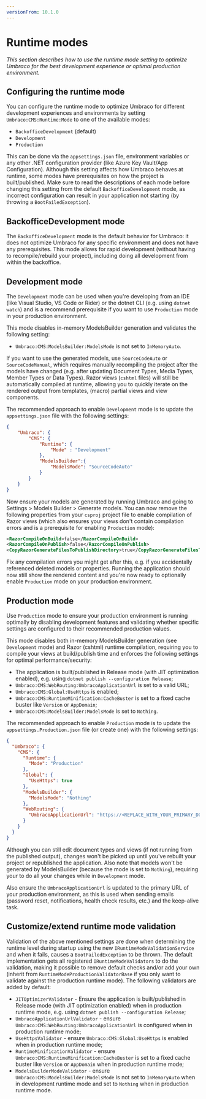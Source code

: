 ```yaml
---
versionFrom: 10.1.0
---
```


# Runtime modes

_This section describes how to use the runtime mode setting to optimize Umbraco for the best development experience or optimal production environment._

## Configuring the runtime mode

You can configure the runtime mode to optimize Umbraco for different development experiences and environments by setting `Umbraco:CMS:Runtime:Mode` to one of the available modes:

- `BackofficeDevelopment` (default)
- `Development`
- `Production`

This can be done via the `appsettings.json` file, environment variables or any other .NET configuration provider (like Azure Key Vault/App Configuration). Although this setting affects how Umbraco behaves at runtime, some modes have prerequisites on how the project is built/published. Make sure to read the descriptions of each mode before changing this setting from the default `BackofficeDevelopment` mode, as incorrect configuration can result in your application not starting (by throwing a `BootFailedException`).

## BackofficeDevelopment mode

The `BackofficeDevelopment` mode is the default behavior for Umbraco: it does not optimize Umbraco for any specific environment and does not have any prerequisites. This mode allows for rapid development (without having to recompile/rebuild your project), including doing all development from within the backoffice.

## Development mode

The `Development` mode can be used when you're developing from an IDE (like Visual Studio, VS Code or Rider) or the dotnet CLI (e.g. using `dotnet watch`) and is a recommend prerequisite if you want to use `Production` mode in your production environment.

This mode disables in-memory ModelsBuilder generation and validates the following setting:
- `Umbraco:CMS:ModelsBuilder:ModelsMode` is not set to `InMemoryAuto`.

If you want to use the generated models, use `SourceCodeAuto` or `SourceCodeManual`, which requires manually recompiling the project after the models have changed (e.g. after updating Document Types, Media Types, Member Types or Data Types). Razor views (`cshtml` files) will still be automatically compiled at runtime, allowing you to quickly iterate on the rendered output from templates, (macro) partial views and view components.

The recommended approach to enable `Development` mode is to update the `appsettings.json` file with the following settings:

```json
{
    "Umbraco": {
        "CMS": {
            "Runtime": {
                "Mode" : "Development"
            },
            "ModelsBuilder":{
                "ModelsMode": "SourceCodeAuto"
            }
        }
    }
}
```

Now ensure your models are generated by running Umbraco and going to Settings > Models Builder > Generate models. You can now remove the following properties from your `csproj` project file to enable compilation of Razor views (which also ensures your views don't contain compilation errors and is a prerequisite for enabling `Production` mode):

```xml
<RazorCompileOnBuild>false</RazorCompileOnBuild>
<RazorCompileOnPublish>false</RazorCompileOnPublish>
<CopyRazorGenerateFilesToPublishDirectory>true</CopyRazorGenerateFilesToPublishDirectory>
```

Fix any compilation errors you might get after this, e.g. if you accidentally referenced deleted models or properties. Running the application should now still show the rendered content and you're now ready to optionally enable `Production` mode on your production environment.

## Production mode

Use `Production` mode to ensure your production environment is running optimally by disabling development features and validating whether specific settings are configured to their recommended production values.

This mode disables both in-memory ModelsBuilder generation (see `Development` mode) and Razor (cshtml) runtime compilation, requiring you to compile your views at build/publish time and enforces the following settings for optimal performance/security:
- The application is built/published in Release mode (with JIT optimization enabled), e.g. using `dotnet publish --configuration Release`;
- `Umbraco:CMS:WebRouting:UmbracoApplicationUrl` is set to a valid URL;
- `Umbraco:CMS:Global:UseHttps` is enabled;
- `Umbraco:CMS:RuntimeMinification:CacheBuster` is set to a fixed cache buster like `Version` or `AppDomain`;
- `Umbraco:CMS:ModelsBuilder:ModelsMode` is set to `Nothing`.

The recommended approach to enable `Production` mode is to update the `appsettings.Production.json` file (or create one) with the following settings:

```json
{
  "Umbraco": {
    "CMS": {
      "Runtime": {
        "Mode": "Production"
      },
      "Global": {
        "UseHttps": true
      },
      "ModelsBuilder": {
        "ModelsMode": "Nothing"
      },
      "WebRouting": {
        "UmbracoApplicationUrl": "https://<REPLACE_WITH_YOUR_PRIMARY_DOMAIN>/"
      }
    }
  }
}
```


Although you can still edit document types and views (if not running from the published output), changes won't be picked up until you've rebuilt your project or republished the application. Also note that models won't be generated by ModelsBuilder (because the mode is set to `Nothing`), requiring your to do all your changes while in `Development` mode.

Also ensure the `UmbracoApplicationUrl` is updated to the primary URL of your production environment, as this is used when sending emails (password reset, notifications, health check results, etc.) and the keep-alive task.

## Customize/extend runtime mode validation

Validation of the above mentioned settings are done when determining the runtime level during startup using the new `IRuntimeModeValidationService` and when it fails, causes a `BootFailedException` to be thrown. The default implementation gets all registered `IRuntimeModeValidators` to do the validation, making it possible to remove default checks and/or add your own (inherit from `RuntimeModeProductionValidatorBase` if you only want to validate against the production runtime mode). The following validators are added by default:
- `JITOptimizerValidator` - Ensure the application is built/published in Release mode (with JIT optimization enabled) when in production runtime mode, e.g. using `dotnet publish --configuration Release`;
- `UmbracoApplicationUrlValidator` - ensure `Umbraco:CMS:WebRouting:UmbracoApplicationUrl` is configured when in production runtime mode;
- `UseHttpsValidator` - ensure `Umbraco:CMS:Global:UseHttps` is enabled when in production runtime mode;
- `RuntimeMinificationValidator` - ensure `Umbraco:CMS:RuntimeMinification:CacheBuster` is set to a fixed cache buster like `Version` or `AppDomain` when in production runtime mode;
- `ModelsBuilderModeValidator` - ensure `Umbraco:CMS:ModelsBuilder:ModelsMode` is not set to `InMemoryAuto` when in development runtime mode and set to `Nothing` when in production runtime mode.